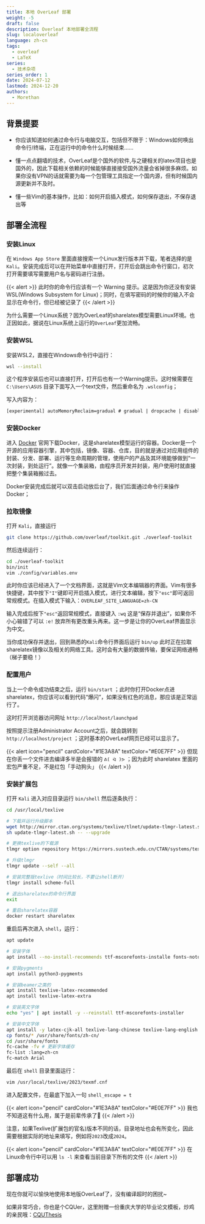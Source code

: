 ```yaml
---
title: 本地 OverLeaf 部署
weight: -5
draft: false
description: Overleaf 本地部署全流程
slug: localoverleaf
language: zh-cn
tags:
  - overleaf
  - LaTeX
series:
  - 技术杂项
series_order: 1
date: 2024-07-12
lastmod: 2024-12-20
authors:
  - Morethan
---
```


## 背景提要

- 你应该知道如何通过命令行与电脑交互，包括但不限于：Windows如何唤出命令行/终端，正在运行中的命令什么时候结束......

- 懂一点点翻墙的技术，OverLeaf是个国外的软件,与之硬相关的latex项目也是国外的，因此下载相关依赖的时候能够直接接受国外流量会省掉很多麻烦。如果你没有VPN的话就需要为每一个包管理工具指定一个国内源，但有时候国内源更新并不及时。

- 懂一些Vim的基本操作，比如：如何开启插入模式，如何保存退出，不保存退出等

## 部署全流程

### 安装Linux

在 `Windows App Store` 里面直接搜索一个Linux发行版本并下载，笔者选择的是`Kali`。安装完成后可以在开始菜单中直接打开，打开后会跳出命令行窗口，初次打开需要填写需要用户名与密码进行注册。


{{< alert  >}}
此时你的命令行应该有一个 Warning 提示。这是因为你还没有安装 WSL(Windows Subsystem for Linux)；同时，在填写密码的时候你的输入不会显示在命令行，但已经被记录了
{{< /alert >}}

为什么需要一个Linux系统？因为OverLeaf的sharelatex模型需要Linux环境。也正因如此，据说在Linux系统上运行的`OverLeaf`更加流畅。

### 安装WSL

安装WSL2，直接在Windows命令行中运行：

```sh
wsl --install
```

这个程序安装后也可以直接打开，打开后也有一个Warning提示。这时候需要在 `C:\Users\ASUS` 目录下面写入一个text文件，然后重命名为 `.wslconfig`；

写入内容为：

```txt
[experimental] autoMemoryReclaim=gradual # gradual | dropcache | disabled networkingMode=mirrored dnsTunneling=true firewall=true autoProxy=true
```

### 安装Docker

进入 [Docker](https://www.docker.com/) 官网下载Docker，这是sharelatex模型运行的容器。Docker是一个开源的应用容器引擎，其中包括，镜像、容器、仓库，目的就是通过对应用组件的封装、分发、部署、运行等生命周期的管理，使用户的产品及其环境能够做到“一次封装，到处运行”。就像一个集装箱，由程序员开发并封装，用户使用时就直接把整个集装箱搬过去。

Docker安装完成后就可以双击启动放后台了，我们后面通过命令行来操作Docker；

### 拉取镜像

打开 `Kali`，直接运行

``` sh
git clone https://github.com/overleaf/toolkit.git ./overleaf-toolkit
```

然后连续运行：

```sh
cd ./overleaf-toolkit
bin/init
vim ./config/variables.env
```

此时你应该已经进入了一个文档界面，这就是Vim文本编辑器的界面。Vim有很多快捷键，其中按下`"I"`键即可开启插入模式，进行文本编辑，按下`"esc"`即可返回常规模式。在插入模式下输入：`OVERLEAF_SITE_LANGUAGE=zh-CN`

输入完成后按下`"esc"`返回常规模式，直接键入 `:wq` 这是“保存并退出”，如果你不小心输错了可以 `:e!` 放弃所有更改重头再来。这一步是让你的OverLeaf界面显示为中文。

当你成功保存并退出，回到熟悉的`Kali`命令行界面后运行 `bin/up` 此时正在拉取sharelatex镜像以及相关的网络工具。这时会有大量的数据传输，要保证网络通畅（梯子要稳！）

### 配置用户

当上一个命令成功结束之后，运行 `bin/start` ；此时你打开Docker点进sharelatex，你应该可以看到代码“爆闪”，如果没有红色的消息，那应该是正常运行了。

这时打开浏览器访问网址 `http://localhost/launchpad` 

按照提示注册Administrator Account之后，就会跳转到 `http://localhost/project` ；这时基本的OverLeaf网页已经可以显示了。


{{< alert icon="pencil" cardColor="#1E3A8A" textColor="#E0E7FF" >}}
但现在你丢一个文件进去编译多半是会报错的 `ᕕ( ᐛ )ᕗ` ；因为此时 sharelatex 里面的宏包严重不足，不是红包「手动狗头」
{{< /alert >}}

### 安装扩展包

打开 `Kali` 进入对应目录运行 `bin/shell` 然后逐条执行：

```sh
cd /usr/local/texlive

# 下载并运行升级脚本
wget http://mirror.ctan.org/systems/texlive/tlnet/update-tlmgr-latest.sh
sh update-tlmgr-latest.sh -- --upgrade

# 更换texlive的下载源
tlmgr option repository https://mirrors.sustech.edu.cn/CTAN/systems/texlive/tlnet/

# 升级tlmgr
tlmgr update --self --all

# 安装完整版texlive（时间比较长，不要让shell断开）
tlmgr install scheme-full

# 退出sharelatex的命令行界面
exit

# 重启sharelatex容器
docker restart sharelatex
```

重启后再次进入 `shell`，运行：

```sh
apt update

# 安装字体
apt install --no-install-recommends ttf-mscorefonts-installe fonts-noto texlive-fonts-recommended tex-gyre fonts-wqy-microhei fonts-wqy-zenhei fonts-noto-cjk fonts-noto-cjk-extra fonts-noto-color-emoji fonts-noto-extra fonts-noto-ui-core fonts-noto-ui-extra fonts-noto-unhinted fonts-texgyre

# 安装pygments
apt install python3-pygments

# 安装beamer之类的
apt install texlive-latex-recommended
apt install texlive-latex-extra

# 安装英文字体
echo "yes" | apt install -y --reinstall ttf-mscorefonts-installer

# 安装中文字体
apt install -y latex-cjk-all texlive-lang-chinese texlive-lang-english
cp fonts/* /usr/share/fonts/zh-cn/
cd /usr/share/fonts
fc-cache -fv # 更新字体缓存
fc-list :lang=zh-cn
fc-match Arial
```

最后在 `shell` 目录里面运行：

```sh
vim /usr/local/texlive/2023/texmf.cnf
```

进入配置文件，在最底下加入一句 `shell_escape = t`


{{< alert icon="pencil" cardColor="#1E3A8A" textColor="#E0E7FF" >}}
我也不知道这有什么用，属于是前辈传承了🤔
{{< /alert >}}

注意，如果Texlive(扩展包的官名)版本不同的话，目录地址也会有所变化，因此需要根据实际的地址来填写，例如将`2023`改成`2024`。


{{< alert icon="pencil" cardColor="#1E3A8A" textColor="#E0E7FF" >}}
在Linux命令行中可以用 `ls -l` 来查看当前目录下所有的文件
{{< /alert >}}

## 部署成功

现在你就可以愉快地使用本地版OverLeaf了，没有编译超时的困扰~

如果非常巧合，你也是个CQUer，这里附赠一份重庆大学的毕业论文模板，炒鸡的亲民哦：[CQUThesis](https://github.com/nanmu42/CQUThesis)
